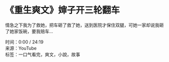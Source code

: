 # 《重生爽文》婶子开三轮翻车

情急之下我为了救她，把车砸了救了她，送到医院才保住双腿，可她一家却说我砸了她家饭碗，要我赔车…

时间：0:00 / 24:19  
来源：YouTube  
标签：一口气看完，爽文，小說，故事  